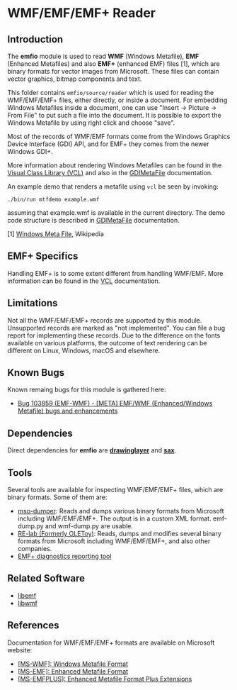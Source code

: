 # WMF/EMF/EMF+ Reader

## Introduction
The **emfio** module is used to read **WMF** (Windows Metafile), **EMF**
(Enhanced Metafiles) and also **EMF+** (enhanced EMF) files [1], which are
binary formats for vector images from Microsoft. These files can contain vector
graphics, bitmap components and text.

This folder contains `emfio/source/reader` which is used for reading the
WMF/EMF/EMF+ files, either directly, or inside a document. For embedding Windows
Metafiles inside a document, one can use "Insert -> Picture -> From File" to put
such a file into the document. It is possible to export the Windows Metafile
by using right click and choose "save".

Most of the records of WMF/EMF formats come from the Windows Graphics Device
Interface (GDI) API, and for EMF+ they comes from the newer Windows GDI+.

More information about rendering Windows Metafiles can be found in the
[Visual Class Library (VCL)](../vcl) and also in the
[GDIMetaFile](../vcl/README.GDIMetaFile) documentation.

An example demo that renders a metafile using `vcl` be seen by invoking:

    ./bin/run mtfdemo example.wmf

assuming that example.wmf is available in the current directory.
The demo code structure is described in [GDIMetaFile](../vcl/README.GDIMetaFile)
documentation.

[1] [Windows Meta File](https://en.wikipedia.org/wiki/Windows_Metafile),
Wikipedia

## EMF+ Specifics
Handling EMF+ is to some extent different from handling WMF/EMF. More
information can be found in the [VCL](../vcl)
documentation.

## Limitations
Not all the WMF/EMF/EMF+ records are supported by this module. Unsupported
records are marked as "not implemented". You can file a bug report for
implementing these records.
Due to the difference on the fonts available on various platforms, the outcome
of text rendering can be different on Linux, Windows, macOS and elsewhere.

## Known Bugs
Known remaing bugs for this module is gathered here:
* [Bug 103859 (EMF-WMF) - [META] EMF/WMF (Enhanced/Windows Metafile) bugs and
enhancements](https://bugs.documentfoundation.org/show_bug.cgi?id=103859)

## Dependencies
Direct dependencies for **emfio** are [**drawinglayer**](../drawinglayer) and
[**sax**](../sax).

## Tools
Several tools are available for inspecting WMF/EMF/EMF+ files, which are binary
formats. Some of them are:

* [mso-dumper](https://git.libreoffice.org/mso-dumper/): Reads and dumps various
  binary formats from Microsoft including WMF/EMF/EMF+. The output is in a
  custom XML format. emf-dump.py and wmf-dump.py are usable.
* [RE-lab (Formerly OLEToy)](https://github.com/renyxa/re-lab): Reads, dumps and
modifies several binary formats from Microsoft including WMF/EMF/EMF+, and also
other companies.
* [EMF+ diagnostics reporting tool](https://github.com/chrissherlock/emfplus-decoder)

## Related Software
* [libemf](http://libemf.sourceforge.net/)
* [libwmf](https://github.com/caolanm/libwmf)

## References
Documentation for WMF/EMF/EMF+ formats are available on Microsoft website:

* [\[MS-WMF\]: Windows Metafile Format](https://docs.microsoft.com/en-us/openspecs/windows_protocols/ms-wmf/4813e7fd-52d0-4f42-965f-228c8b7488d2)
* [\[MS-EMF\]: Enhanced Metafile Format](https://docs.microsoft.com/en-us/openspecs/windows_protocols/ms-emf/91c257d7-c39d-4a36-9b1f-63e3f73d30ca)
* [\[MS-EMFPLUS\]: Enhanced Metafile Format Plus Extensions](https://docs.microsoft.com/en-us/openspecs/windows_protocols/ms-emfplus/5f92c789-64f2-46b5-9ed4-15a9bb0946c6)

